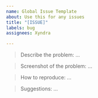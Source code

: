 ```yaml
---
name: Global Issue Template
about: Use this for any issues
title: "[ISSUE]"
labels: bug
assignees: Xyndra

---
```


> Describe the problem:
...

> Screenshot of the problem:
...

> How to reproduce:
...

> Suggestions:
...
